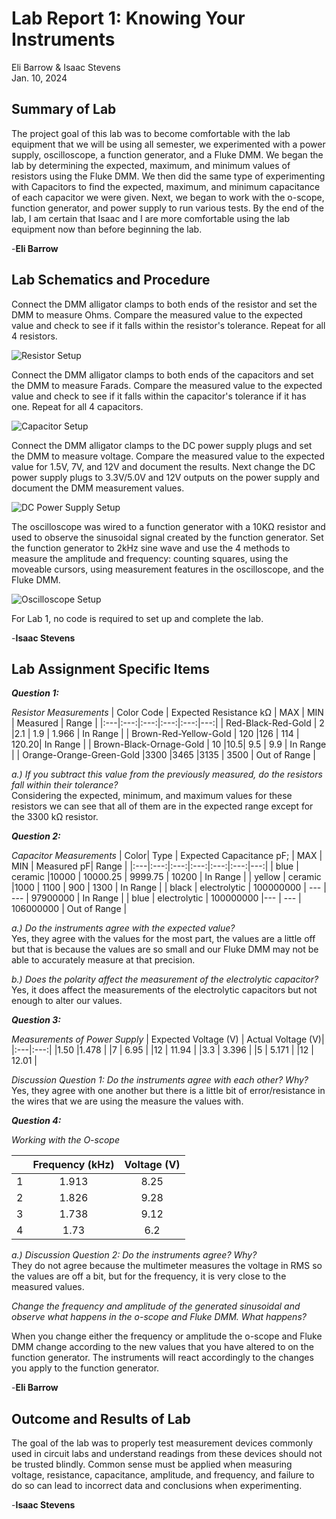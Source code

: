 # Lab Report 1: Knowing Your Instruments 
Eli Barrow & Isaac Stevens      
Jan. 10, 2024


## Summary of Lab
The project goal of this lab was to become comfortable with the lab equipment that we will be using all semester, we experimented with a power supply, oscilloscope, a function generator, and a Fluke DMM. We began the lab by determining the expected, maximum, and minimum values of resistors using the Fluke DMM. We then did the same type of experimenting with Capacitors to find the expected, maximum, and minimum capacitance of each capacitor we were given. Next, we began to work with the o-scope, function generator, and power supply to run various tests. By the end of the lab, I am certain that Isaac and I are more comfortable using the lab equipment now than before beginning the lab.

-**Eli Barrow**


## Lab Schematics and Procedure

Connect the DMM alligator clamps to both ends of the resistor and set the DMM to measure Ohms. Compare the measured value to the expected value and check to see if it falls within the resistor's tolerance. Repeat for all 4 resistors.

![Resistor Setup](https://github.com/Feffle/BAE305-SP24-Lab1/blob/main/0001.jpg)

Connect the DMM alligator clamps to both ends of the capacitors and set the DMM to measure Farads. Compare the measured value to the expected value and check to see if it falls within the capacitor's tolerance if it has one. Repeat for all 4 capacitors.

![Capacitor Setup](https://github.com/Feffle/BAE305-SP24-Lab1/blob/main/0002.jpg)

Connect the DMM alligator clamps to the DC power supply plugs and set the DMM to measure voltage. Compare the measured value to the expected value for 1.5V, 7V, and 12V and document the results. Next change the DC power supply plugs to 3.3V/5.0V and 12V outputs on the power supply and document the DMM measurement values.

![DC Power Supply Setup](https://github.com/Feffle/BAE305-SP24-Lab1/blob/main/0003.jpg)

The oscilloscope was wired to a function generator with a 10KΩ resistor and used to observe the sinusoidal signal created by the function generator. Set the function generator to 2kHz sine wave and use the 4 methods to measure the amplitude and frequency: counting squares, using the moveable cursors, using measurement features in the oscilloscope, and the Fluke DMM.

![Oscilloscope Setup](https://github.com/Feffle/BAE305-SP24-Lab1/blob/main/Lab%201%20Image.jpg)

For Lab 1, no code is required to set up and complete the lab.


-**Isaac Stevens**

## Lab Assignment Specific Items
***Question 1:***   

*Resistor Measurements*
| Color Code | Expected Resistance k&Omega; | MAX | MIN | Measured | Range |
|:---|:---:|:---:|:---:|:---:|---:|
|   Red-Black-Red-Gold     | 2   |2.1 | 1.9 | 1.966 | In Range |
| Brown-Red-Yellow-Gold    | 120 |126 | 114 | 120.20| In Range |
| Brown-Black-Ornage-Gold  | 10  |10.5| 9.5 | 9.9   | In Range |
| Orange-Orange-Green-Gold |3300 |3465 |3135 | 3500 | Out of Range |

*a.) If you subtract this value from the previously measured, do the resistors fall within their tolerance?*   
Considering the expected, minimum, and maximum values for these resistors we can see that all of them are in the expected range except for the 3300 k&Omega; resistor.  
      


***Question 2:***   

*Capacitor Measurements*
| Color| Type | Expected Capacitance pF; | MAX | MIN | Measured pF| Range |
|:---|:---:|:---:|:---:|:---:|:---:|---:|
|   blue   | ceramic      |10000      | 10000.25 | 9999.75 | 10200         | In Range |
| yellow   | ceramic      |1000       | 1100     | 900     | 1300          | In Range |
| black    | electrolytic | 100000000 | ---      | ---     | 97900000      | In Range |
| blue     | electrolytic | 100000000 |---       | ---     | 106000000     | Out of Range |

*a.) Do the instruments agree with the expected value?*  
Yes, they agree with the values for the most part, the values are a little off but that is because the values are so small and our Fluke DMM may not be able to accurately measure at that precision.

*b.) Does the polarity affect the measurement of the electrolytic capacitor?*    
Yes, it does affect the measurements of the electrolytic capacitors but not enough to alter our values.


***Question 3:***   

*Measurements of Power Supply*
| Expected Voltage (V) |  Actual Voltage (V)| 
|:---|:---:|
|1.50    |1.478 |
|7       | 6.95 |
|12      | 11.94 |
|3.3     | 3.396 |
|5       | 5.171 |
|12      | 12.01 |

*Discussion Question 1: Do the instruments agree with each other? Why?*  
Yes, they agree with one another but there is a little bit of error/resistance in the wires that we are using the measure the values with.

***Question 4:***   

   
*Working with the O-scope*

|  |  Frequency (kHz)|  Voltage (V)|
|:---|:---:|:---:|
|1   |1.913 |8.25|
|2     | 1.826 |9.28|
|3     | 1.738 |9.12|
|4     | 1.73 |6.2|

*a.) Discussion Question 2: Do the instruments agree? Why?*   
They do not agree because the multimeter measures the voltage in RMS so the values are off a bit, but for the frequency, it is very close to the measured values.

*Change the frequency and amplitude of the generated sinusoidal and observe what happens in the o-scope and Fluke DMM. What happens?*   

When you change either the frequency or amplitude the o-scope and Fluke DMM change according to the new values that you have altered to on the function generator. The instruments will react accordingly to the changes you apply to the function generator.


-**Eli Barrow**

## Outcome and Results of Lab
The goal of the lab was to properly test measurement devices commonly used in circuit labs and understand readings from these devices should not be trusted blindly. Common sense must be applied when measuring voltage, resistance, capacitance, amplitude, and frequency, and failure to do so can lead to incorrect data and conclusions when experimenting. 


-**Isaac Stevens**
